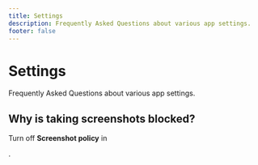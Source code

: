 ```yaml
---
title: Settings
description: Frequently Asked Questions about various app settings.
footer: false
---
```


# Settings
Frequently Asked Questions about various app settings.

## Why is taking screenshots blocked?
Turn off **Screenshot policy** in <nav to="reader">.